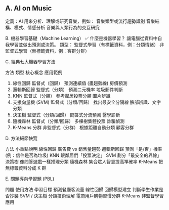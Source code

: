 ## A. AI on Music
定義：AI 用來分析、理解或研究音樂，例如：
音樂類型或流行趨勢識別
音樂結構、模式、情感分析
音樂與人類行為的交互研究

B. 機器學習基礎（Machine Learning）
✅ 什麼是機器學習？
讓電腦從資料中自我學習並做出預測或決策。
類型：
監督式學習（有標籤資料，例：分類情緒）
非監督式學習（無標籤資料，例：客群分群）

C. 經典七大機器學習方法

方法	類型	核心概念	應用範例
1. 線性回歸	監督式（回歸）	預測連續值 (畫趨勢線)	房價預測
2. 邏輯斯回歸	監督式（分類）	預測二元機率	垃圾郵件判斷
3. KNN	監督式（分類）	參考鄰居投票分類	圖片辨識
4. 支援向量機 (SVM)	監督式（分類/回歸）	找出最安全分隔線	臉部辨識、文字分類
5. 決策樹	監督式（分類/回歸）	問答式分流預測	醫學診斷
6. 隨機森林	監督式（分類/回歸）	多棵樹集體投票	詐騙偵測
7. K-Means 分群	非監督式（分群）	根據距離自動分類	顧客分群

D. 方法細節快覽

方法	小重點說明
線性回歸	廣告費 vs 銷售量趨勢
邏輯斯回歸	預測「是/否」機率 (例：信件是否為垃圾)
KNN	跟鄰居們「投票決定」
SVM	劃分「最安全的界線」
決策樹	像問答遊戲一樣推理分類
隨機森林	集合眾人智慧提高準確率
K-Means	把無標籤資料分成 K 群

 E. 問題導向學習題 (PBL)

問題	使用方法	學習目標
預測餐廳客流量	線性回歸	回歸模型建立
判斷學生作業是否抄襲	SVM / 決策樹	分類技術理解
電商用戶購物習慣分群	K-Means	非監督學習應用

